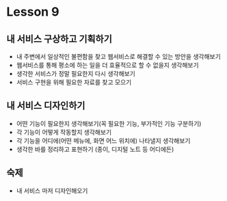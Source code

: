 # Lesson 9

## 내 서비스 구상하고 기획하기

- 내 주변에서 일상적인 불편함을 찾고 웹서비스로 해결할 수 있는 방안을 생각해보기
- 웹서비스를 통해 평소에 하는 일을 더 효율적으로 할 수 없을지 생각해보기
- 생각한 서비스가 정말 필요한지 다시 생각해보기
- 서비스 구현을 위해 필요한 자료를 찾고 모으기

## 내 서비스 디자인하기

- 어떤 기능이 필요한지 생각해보기(꼭 필요한 기능, 부가적인 기능 구분하기)
- 각 기능이 어떻게 작동할지 생각해보기
- 각 기능을 어디에(어떤 메뉴에, 화면 어느 위치에) 나타낼지 생각해보기
- 생각한 바를 정리하고 표현하기 (종이, 디지털 노트 등 어디에든)

## 숙제

- 내 서비스 마저 디자인해오기
